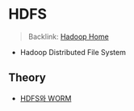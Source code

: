 # HDFS
> Backlink: [Hadoop Home](/Hadoop/README.md)

- Hadoop Distributed File System

## Theory

- [HDFS와 WORM](./write-once-read-many-times.md)